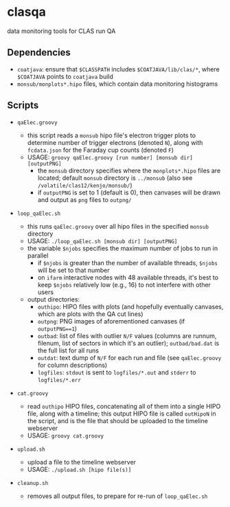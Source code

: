 # clasqa
data monitoring tools for CLAS run QA

## Dependencies

* `coatjava`: ensure that `$CLASSPATH` includes `$COATJAVA/lib/clas/*`, where
  `$COATJAVA` points to `coatjava` build
* `monsub/monplots*.hipo` files, which contain data monitoring histograms


## Scripts

* `qaElec.groovy`
  * this script reads a `monsub` hipo file's electron trigger plots to determine number
    of trigger electrons (denoted `N`), along with `fcdata.json` for the Faraday cup
    counts (denoted `F`)
  * USAGE: `groovy qaElec.groovy [run number] [monsub dir] [outputPNG]`
    * the `monsub` directory specifies where the `monplots*.hipo` files are located;
      default `monsub` directory is `../monsub` (also see
      `/volatile/clas12/kenjo/monsub/`)
    * if `outputPNG` is set to 1 (default is 0), then canvases will be drawn and output
      as `png` files to `outpng/`

* `loop_qaElec.sh`
  * this runs `qaElec.groovy` over all hipo files in the specified `monsub` directory
  * USAGE: `./loop_qaElec.sh [monsub dir] [outputPNG]`
  * the variable `$njobs` specifies the maximum number of jobs to run in parallel
    * if `$njobs` is greater than the number of available threads, `$njobs` will be
      set to that number
    * on `ifarm` interactive nodes with 48 available threads, it's best to keep
      `$njobs` relatively low (e.g., 16) to not interfere with other users
  * output directories:
    * `outhipo`: HIPO files with plots (and hopefully eventually canvases, which are
      plots with the QA cut lines)
    * `outpng`: PNG images of aforementioned canvases (if `outputPNG==1`)
    * `outbad`: list of files with outlier `N/F` values (columns are runnum, filenum,
      list of sectors in which it's an outlier); `outbad/bad.dat` is the full list for
      all runs
    * `outdat`: text dump of `N/F` for each run and file (see `qaElec.groovy` for
      column descriptions)
    * `logfiles`: `stdout` is sent to `logfiles/*.out` and `stderr` to `logfiles/*.err`

* `cat.groovy`
  * read `outhipo` HIPO files, concatenating all of them into a single HIPO file, along
    with a timeline; this output HIPO file is called `outHipoN` in the script, and is
    the file that should be uploaded to the timeline webserver
  * USAGE: `groovy cat.groovy`

* `upload.sh`
  * upload a file to the timeline webserver
  * USAGE: `./upload.sh [hipo file(s)]`

* `cleanup.sh`
  * removes all output files, to prepare for re-run of `loop_qaElec.sh`
